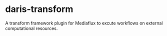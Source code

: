 # daris-transform
A transform framework plugin for Mediaflux to excute workflows on external computational resources.
